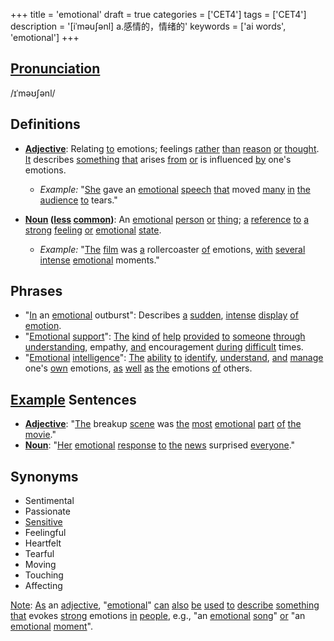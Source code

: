 +++
title = 'emotional'
draft = true
categories = ['CET4']
tags = ['CET4']
description = '[iˈməu∫ənl] a.感情的，情绪的'
keywords = ['ai words', 'emotional']
+++

## [Pronunciation](/post/pronunciation/)
/ɪˈməʊʃənl/

## Definitions
- **[Adjective](/post/adjective/)**: Relating [to](/post/to/) emotions; feelings [rather](/post/rather/) [than](/post/than/) [reason](/post/reason/) [or](/post/or/) [thought](/post/thought/). [It](/post/it/) describes [something](/post/something/) [that](/post/that/) arises [from](/post/from/) [or](/post/or/) is influenced [by](/post/by/) one's emotions. 

  - _Example:_ "[She](/post/she/) gave an [emotional](/post/emotional/) [speech](/post/speech/) [that](/post/that/) moved [many](/post/many/) [in](/post/in/) [the](/post/the/) [audience](/post/audience/) [to](/post/to/) tears."
- **[Noun](/post/noun/) ([less](/post/less/) [common](/post/common/))**: An [emotional](/post/emotional/) [person](/post/person/) [or](/post/or/) [thing](/post/thing/); [a](/post/a/) [reference](/post/reference/) [to](/post/to/) [a](/post/a/) [strong](/post/strong/) [feeling](/post/feeling/) [or](/post/or/) [emotional](/post/emotional/) [state](/post/state/). 
  - _Example:_ "[The](/post/the/) [film](/post/film/) was [a](/post/a/) rollercoaster [of](/post/of/) emotions, [with](/post/with/) [several](/post/several/) [intense](/post/intense/) [emotional](/post/emotional/) moments."

## Phrases
- "[In](/post/in/) an [emotional](/post/emotional/) outburst": Describes [a](/post/a/) [sudden](/post/sudden/), [intense](/post/intense/) [display](/post/display/) [of](/post/of/) [emotion](/post/emotion/).
- "[Emotional](/post/emotional/) [support](/post/support/)": [The](/post/the/) [kind](/post/kind/) [of](/post/of/) [help](/post/help/) [provided](/post/provided/) [to](/post/to/) [someone](/post/someone/) [through](/post/through/) [understanding](/post/understanding/), empathy, [and](/post/and/) encouragement [during](/post/during/) [difficult](/post/difficult/) times.
- "[Emotional](/post/emotional/) [intelligence](/post/intelligence/)": [The](/post/the/) [ability](/post/ability/) [to](/post/to/) [identify](/post/identify/), [understand](/post/understand/), [and](/post/and/) [manage](/post/manage/) one's [own](/post/own/) emotions, [as](/post/as/) [well](/post/well/) [as](/post/as/) [the](/post/the/) emotions [of](/post/of/) others.

## [Example](/post/example/) Sentences
- **[Adjective](/post/adjective/)**: "[The](/post/the/) breakup [scene](/post/scene/) was [the](/post/the/) [most](/post/most/) [emotional](/post/emotional/) [part](/post/part/) [of](/post/of/) [the](/post/the/) [movie](/post/movie/)."
- **[Noun](/post/noun/)**: "[Her](/post/her/) [emotional](/post/emotional/) [response](/post/response/) [to](/post/to/) [the](/post/the/) [news](/post/news/) surprised [everyone](/post/everyone/)."

## Synonyms
- Sentimental
- Passionate
- [Sensitive](/post/sensitive/)
- Feelingful
- Heartfelt
- Tearful
- Moving
- Touching
- Affecting

[Note](/post/note/): [As](/post/as/) an [adjective](/post/adjective/), "[emotional](/post/emotional/)" [can](/post/can/) [also](/post/also/) [be](/post/be/) [used](/post/used/) [to](/post/to/) [describe](/post/describe/) [something](/post/something/) [that](/post/that/) evokes [strong](/post/strong/) emotions [in](/post/in/) [people](/post/people/), e.g., "an [emotional](/post/emotional/) [song](/post/song/)" [or](/post/or/) "an [emotional](/post/emotional/) [moment](/post/moment/)".
